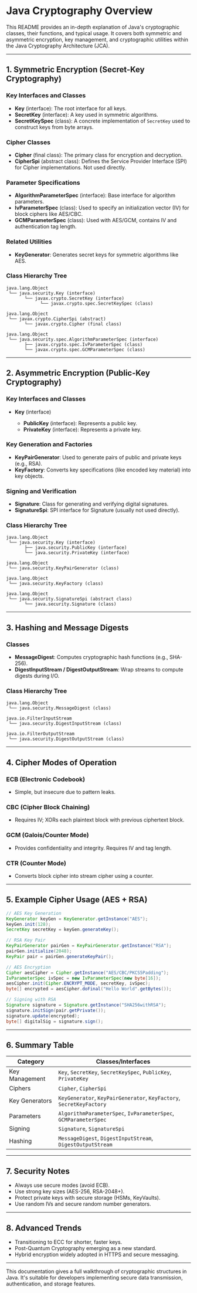 # Java Cryptography Overview

This README provides an in-depth explanation of Java's cryptographic classes, their functions, and typical usage. It covers both symmetric and asymmetric encryption, key management, and cryptographic utilities within the Java Cryptography Architecture (JCA).

---

## 1. Symmetric Encryption (Secret-Key Cryptography)

### Key Interfaces and Classes

* **Key** (interface): The root interface for all keys.
* **SecretKey** (interface): A key used in symmetric algorithms.
* **SecretKeySpec** (class): A concrete implementation of `SecretKey` used to construct keys from byte arrays.

### Cipher Classes

* **Cipher** (final class): The primary class for encryption and decryption.
* **CipherSpi** (abstract class): Defines the Service Provider Interface (SPI) for Cipher implementations. Not used directly.

### Parameter Specifications

* **AlgorithmParameterSpec** (interface): Base interface for algorithm parameters.
* **IvParameterSpec** (class): Used to specify an initialization vector (IV) for block ciphers like AES/CBC.
* **GCMParameterSpec** (class): Used with AES/GCM, contains IV and authentication tag length.

### Related Utilities

* **KeyGenerator**: Generates secret keys for symmetric algorithms like AES.

### Class Hierarchy Tree

```
java.lang.Object
 └── java.security.Key (interface)
       └── javax.crypto.SecretKey (interface)
             └── javax.crypto.spec.SecretKeySpec (class)

java.lang.Object
 └── javax.crypto.CipherSpi (abstract)
       └── javax.crypto.Cipher (final class)

java.lang.Object
 └── java.security.spec.AlgorithmParameterSpec (interface)
       ├── javax.crypto.spec.IvParameterSpec (class)
       └── javax.crypto.spec.GCMParameterSpec (class)
```

---

## 2. Asymmetric Encryption (Public-Key Cryptography)

### Key Interfaces and Classes

* **Key** (interface)

    * **PublicKey** (interface): Represents a public key.
    * **PrivateKey** (interface): Represents a private key.

### Key Generation and Factories

* **KeyPairGenerator**: Used to generate pairs of public and private keys (e.g., RSA).
* **KeyFactory**: Converts key specifications (like encoded key material) into key objects.

### Signing and Verification

* **Signature**: Class for generating and verifying digital signatures.
* **SignatureSpi**: SPI interface for Signature (usually not used directly).

### Class Hierarchy Tree

```
java.lang.Object
 └── java.security.Key (interface)
       ├── java.security.PublicKey (interface)
       └── java.security.PrivateKey (interface)

java.lang.Object
 └── java.security.KeyPairGenerator (class)

java.lang.Object
 └── java.security.KeyFactory (class)

java.lang.Object
 └── java.security.SignatureSpi (abstract class)
       └── java.security.Signature (class)
```

---

## 3. Hashing and Message Digests

### Classes

* **MessageDigest**: Computes cryptographic hash functions (e.g., SHA-256).
* **DigestInputStream / DigestOutputStream**: Wrap streams to compute digests during I/O.

### Class Hierarchy Tree

```
java.lang.Object
 └── java.security.MessageDigest (class)

java.io.FilterInputStream
 └── java.security.DigestInputStream (class)

java.io.FilterOutputStream
 └── java.security.DigestOutputStream (class)
```

---

## 4. Cipher Modes of Operation

### ECB (Electronic Codebook)

* Simple, but insecure due to pattern leaks.

### CBC (Cipher Block Chaining)

* Requires IV; XORs each plaintext block with previous ciphertext block.

### GCM (Galois/Counter Mode)

* Provides confidentiality and integrity. Requires IV and tag length.

### CTR (Counter Mode)

* Converts block cipher into stream cipher using a counter.

---

## 5. Example Cipher Usage (AES + RSA)

```java
// AES Key Generation
KeyGenerator keyGen = KeyGenerator.getInstance("AES");
keyGen.init(128);
SecretKey secretKey = keyGen.generateKey();

// RSA Key Pair
KeyPairGenerator pairGen = KeyPairGenerator.getInstance("RSA");
pairGen.initialize(2048);
KeyPair pair = pairGen.generateKeyPair();

// AES Encryption
Cipher aesCipher = Cipher.getInstance("AES/CBC/PKCS5Padding");
IvParameterSpec ivSpec = new IvParameterSpec(new byte[16]);
aesCipher.init(Cipher.ENCRYPT_MODE, secretKey, ivSpec);
byte[] encrypted = aesCipher.doFinal("Hello World".getBytes());

// Signing with RSA
Signature signature = Signature.getInstance("SHA256withRSA");
signature.initSign(pair.getPrivate());
signature.update(encrypted);
byte[] digitalSig = signature.sign();
```

---

## 6. Summary Table

| Category       | Classes/Interfaces                                                   |
| -------------- | -------------------------------------------------------------------- |
| Key Management | `Key`, `SecretKey`, `SecretKeySpec`, `PublicKey`, `PrivateKey`       |
| Ciphers        | `Cipher`, `CipherSpi`                                                |
| Key Generators | `KeyGenerator`, `KeyPairGenerator`, `KeyFactory`, `SecretKeyFactory` |
| Parameters     | `AlgorithmParameterSpec`, `IvParameterSpec`, `GCMParameterSpec`      |
| Signing        | `Signature`, `SignatureSpi`                                          |
| Hashing        | `MessageDigest`, `DigestInputStream`, `DigestOutputStream`           |

---

## 7. Security Notes

* Always use secure modes (avoid ECB).
* Use strong key sizes (AES-256, RSA-2048+).
* Protect private keys with secure storage (HSMs, KeyVaults).
* Use random IVs and secure random number generators.

---

## 8. Advanced Trends

* Transitioning to ECC for shorter, faster keys.
* Post-Quantum Cryptography emerging as a new standard.
* Hybrid encryption widely adopted in HTTPS and secure messaging.

---

This documentation gives a full walkthrough of cryptographic structures in Java. It's suitable for developers implementing secure data transmission, authentication, and storage features.
